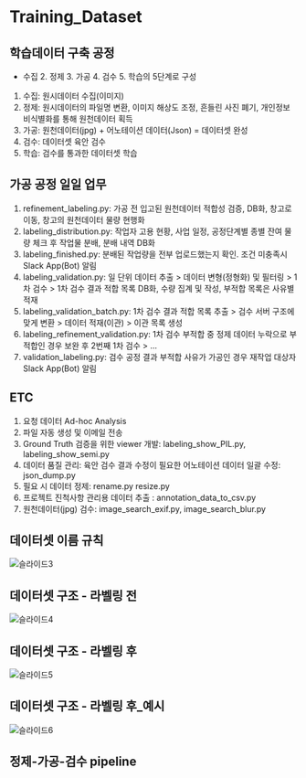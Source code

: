# Training_Dataset


## 학습데이터 구축 공정

- 수집 2. 정제 3. 가공 4. 검수 5. 학습의 5단계로 구성

1. 수집: 원시데이터 수집(이미지)
2. 정제: 원시데이터의 파일명 변환, 이미지 해상도 조정, 흔들린 사진 폐기, 개인정보 비식별화를 통해 원천데이터 획득
3. 가공: 원천데이터(jpg) + 어노테이션 데이터(Json) = 데이터셋 완성
4. 검수: 데이터셋 육안 검수
5. 학습: 검수를 통과한 데이터셋 학습


## 가공 공정 일일 업무

1. refinement_labeling.py: 가공 전 입고된 원천데이터 적합성 검증, DB화, 창고로 이동, 창고의 원천데이터 물량 현행화
2. labeling_distribution.py: 작업자 고용 현황, 사업 일정, 공정단계별 종별 잔여 물량 체크 후 작업물 분배, 분배 내역 DB화
3. labeling_finished.py: 분배된 작업량을 전부 업로드했는지 확인. 조건 미충족시 Slack App(Bot) 알림
4. labeling_validation.py: 일 단위 데이터 추출 > 데이터 변형(정형화) 및 필터링 > 1차 검수 > 1차 검수 결과 적합 목록 DB화, 수량 집계 및 작성, 부적합 목록은 사유별 적재
5. labeling_validation_batch.py: 1차 검수 결과 적합 목록 추출 > 검수 서버 구조에 맞게 변환 > 데이터 적재(이관) > 이관 목록 생성
6. labeling_refinement_validation.py: 1차 검수 부적합 중 정제 데이터 누락으로 부적합인 경우 보완 후 2번째 1차 검수 > ...
7. validation_labeling.py: 검수 공정 결과 부적합 사유가 가공인 경우 재작업 대상자 Slack App(Bot) 알림


## ETC

1. 요청 데이터 Ad-hoc Analysis
2. 파일 자동 생성 및 이메일 전송
3. Ground Truth 검증을 위한 viewer 개발: labeling_show_PIL.py, labeling_show_semi.py
4. 데이터 품질 관리: 육안 검수 결과 수정이 필요한 어노테이션 데이터 일괄 수정: json_dump.py
5. 필요 시 데이터 정제: rename.py resize.py
6. 프로젝트 진척사항 관리용 데이터 추출 : annotation_data_to_csv.py
7. 원천데이터(jpg) 검수: image_search_exif.py, image_search_blur.py




## 데이터셋 이름 규칙
![슬라이드3](https://user-images.githubusercontent.com/62425277/123051205-7d491580-d43c-11eb-98a7-9a483e52165f.JPG)


## 데이터셋 구조 - 라벨링 전

![슬라이드4](https://user-images.githubusercontent.com/62425277/123051270-918d1280-d43c-11eb-88a1-862abf239bc1.JPG)

## 데이터셋 구조 - 라벨링 후

![슬라이드5](https://user-images.githubusercontent.com/62425277/123051317-9ce03e00-d43c-11eb-8dd3-71dee8a261ac.JPG)


## 데이터셋 구조 - 라벨링 후_예시
![슬라이드6](https://user-images.githubusercontent.com/62425277/123051361-a9fd2d00-d43c-11eb-8f6e-c1a89535fc10.JPG)




## 정제-가공-검수 pipeline


